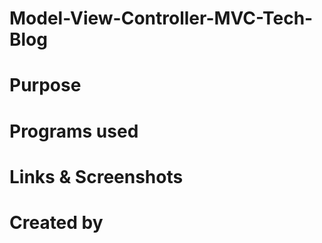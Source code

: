# Model-View-Controller-MVC-Tech-Blog

# Purpose

# Programs used

# Links & Screenshots


# Created by
